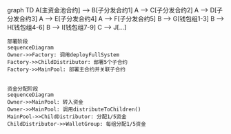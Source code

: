 graph TD
    A[主资金池合约] --> B[子分发合约1]
    A --> C[子分发合约2]
    A --> D[子分发合约3]
    A --> E[子分发合约4]
    A --> F[子分发合约5]
    B --> G[钱包组1-3]
    B --> H[钱包组4-6]
    B --> I[钱包组7-9]
    C --> J[...]




    部署阶段
    sequenceDiagram
    Owner->>Factory: 调用deployFullSystem
    Factory->>ChildDistributor: 部署5个子合约
    Factory->>MainPool: 部署主合约并关联子合约


    资金分配阶段
    sequenceDiagram
    Owner->>MainPool: 转入资金
    Owner->>MainPool: 调用distributeToChildren()
    MainPool->>ChildDistributor: 分配1/5资金
    ChildDistributor->>WalletGroup: 每组分配1/5资金
